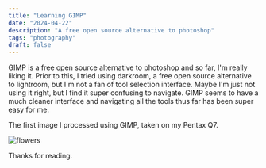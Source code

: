 ```yaml
---
title: "Learning GIMP"
date: "2024-04-22"
description: "A free open source alternative to photoshop"
tags: "photography"
draft: false
---
```


GIMP is a free open source alternative to photoshop and so far, I'm really liking it. Prior to this, I tried using darkroom, a free open source alternative to lightroom, but I'm not a fan of tool selection interface. Maybe I'm just not using it right, but I find it super confusing to navigate. GIMP seems to have a much cleaner interface and navigating all the tools thus far has been super easy for me.

The first image I processed using GIMP, taken on my Pentax Q7.

 ![flowers](/posts/2024/2024-04-22-learning-gimp/gimp.jpg)

Thanks for reading.
